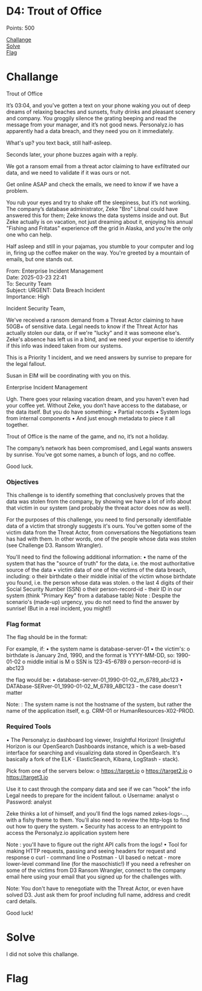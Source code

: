# D4: Trout of Office

Points: 500

[Challange](#Challange)  
[Solve](#Solve)  
[Flag](#Flag)  

# Challange
Trout of Office

It’s 03:04, and you've gotten a text on your phone waking you out of deep dreams of relaxing beaches and sunsets, fruity drinks and pleasant scenery and company.
You groggily silence the grating beeping and read the message from your manager, and it’s not good news. Personalyz.io has apparently had a data breach, and they need you on it immediately.

What's up? you text back, still half-asleep.

Seconds later, your phone buzzes again with a reply.

We got a ransom email from a threat actor claiming to have exfiltrated our data, and we need to validate if it was ours or not.

Get online ASAP and check the emails, we need to know if we have a problem.

You rub your eyes and try to shake off the sleepiness, but it’s not working. The company’s database administrator, Zeke "Bro" Libnal could have answered this for them; Zeke knows the data systems inside and out. But Zeke actually is on vacation, not just dreaming about it, enjoying his annual "Fishing and Fritatas" experience off the grid in Alaska, and you’re the only one who can help.

Half asleep and still in your pajamas, you stumble to your computer and log in, firing up the coffee maker on the way. You're greeted by a mountain of emails, but one stands out.

From: Enterprise Incident Management  
Date: 2025-03-23 22:41  
To: Security Team  
Subject: URGENT: Data Breach Incident  
Importance: High

Incident Security Team,

We've received a ransom demand from a Threat Actor claiming to have 50GB+ of sensitive data. Legal needs to know if the Threat Actor has actually stolen our data, or if we're "lucky" and it was someone else's. Zeke's absence has left us in a bind, and we need your expertise to identify if this info was indeed taken from our systems.

This is a Priority 1 incident, and we need answers by sunrise to prepare for the legal fallout.

Susan in EIM will be coordinating with you on this.

Enterprise Incident Management

Ugh. There goes your relaxing vacation dream, and you haven't even had your coffee yet. Without Zeke, you don’t have access to the database, or the data itself. But you do have something:
•	Partial records
•	System logs from internal components
•	And just enough metadata to piece it all together.

Trout of Office is the name of the game, and no, it’s not a holiday.

The company’s network has been compromised, and Legal wants answers by sunrise. You’ve got some names, a bunch of logs, and no coffee.

Good luck.

### Objectives  
This challenge is to identify something that conclusively proves that the data was stolen from the company, by showing we have a lot of info about that victim in our system (and probably the threat actor does now as well).

For the purposes of this challenge, you need to find personally identifiable data of a victim that strongly suggests it's ours. You've gotten some of the victim data from the Threat Actor, from conversations the Negotiations team has had with them. In other words, one of the people whose data was stolen (see Challenge D3. Ransom Wrangler).

You'll need to find the following additional information:
•	the name of the system that has the "source of truth" for the data, i.e. the most authoritative source of the data
•	victim data of one of the victims of the data breach, including: 
  o	their birthdate
  o	their middle initial of the victim whose birthdate you found, i.e. the person whose data was stolen.
  o	the last 4 digits of their Social Security Number (SSN)
  o	their person-record-id - their ID in our system (think "Primary Key" from a database table)
Note : Despite the scenario's (made-up) urgency, you do not need to find the answer by sunrise! (But in a real incident, you might!)


### Flag format
The flag should be in the format:

<system-name>_<birthdate>_<middle-initial>_<last-4-digits-of-SSN>_<person-record-id>

For example, if:
•	the system name is database-server-01
•	the victim's: 
  o	birthdate is January 2nd, 1990, and the format is YYYY-MM-DD, so: 1990-01-02
  o	middle initial is M
  o	SSN is 123-45-6789
  o	person-record-id is abc123

the flag would be:
•	database-server-01_1990-01-02_m_6789_abc123
•	DATAbase-SERver-01_1990-01-02_M_6789_ABC123 - the case doesn't matter

Note: : The system name is not the hostname of the system, but rather the name of the application itself, e.g. CRM-01 or HumanResources-X02-PROD.

### Required Tools
•	The Personalyz.io dashboard log viewer, Insightful Horizon! (Insightful Horizon is our OpenSearch Dashboards instance, which is a web-based interface for searching and visualizing data stored in OpenSearch. It's basically a fork of the ELK - ElasticSearch, Kibana, LogStash - stack).

Pick from one of the servers below:
o	https://target.io
o	https://target2.io
o	https://target3.io

Use it to cast through the company data and see if we can "hook" the info Legal needs to prepare for the incident fallout.
o	Username: analyst
o	Password: analyst

Zeke thinks a lot of himself, and you'll find the logs named zekes-logs-..., with a fishy theme to them. You'll also need to review the http-logs to find out how to query the system.
•	Security has access to an entrypoint to access the Personalyz.io application system here

Note : you'll have to figure out the right API calls from the logs!
•	Tool for making HTTP requests, passing and seeing headers for request and response
  o	curl - command line
  o	Postman - UI based
  o	netcat - more lower-level command line (for the masochistic!)
If you need a refresher on some of the victims from D3 Ransom Wrangler, connect to the company email here using your email that you signed up for the challenges with.

Note: You don't have to renegotiate with the Threat Actor, or even have solved D3. Just ask them for proof including full name, address and credit card details.

Good luck!

# Solve
I did not solve this challange.

# Flag


